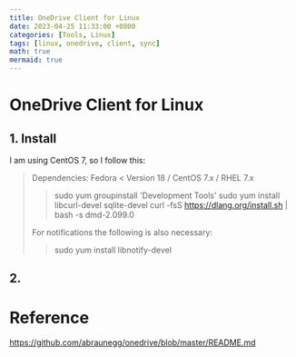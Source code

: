 ```yaml
---
title: OneDrive Client for Linux
date: 2023-04-25 11:33:00 +0800
categories: [Tools, Linux]
tags: [linux, onedrive, client, sync]
math: true
mermaid: true
---
```


# OneDrive Client for Linux

## 1. Install
I am using CentOS 7, so I follow this:

>Dependencies: Fedora < Version 18 / CentOS 7.x / RHEL 7.x
>>sudo yum groupinstall 'Development Tools'
>>sudo yum install libcurl-devel sqlite-devel
>>curl -fsS https://dlang.org/install.sh | bash -s dmd-2.099.0
>>
>For notifications the following is also necessary:
>>
>>sudo yum install libnotify-devel

## 2. 

# Reference
<https://github.com/abraunegg/onedrive/blob/master/README.md>
